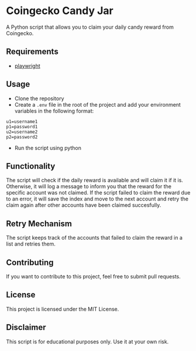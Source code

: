 # Coingecko Candy Jar

A Python script that allows you to claim your daily candy reward from Coingecko.

## Requirements
- [playwright](https://github.com/microsoft/playwright)

## Usage
- Clone the repository
- Create a `.env` file in the root of the project and add your environment variables in the following format:
```
u1=username1
p1=password1
u2=username2
p2=password2
```
- Run the script using python 

## Functionality
The script will check if the daily reward is available and will claim it if it is. Otherwise, it will log a message to inform you that the reward for the specific account was not claimed.
If the script failed to claim the reward due to an error, it will save the index and move to the next account and retry the claim again after other accounts have been claimed succesfully.


## Retry Mechanism
The script keeps track of the accounts that failed to claim the reward in a list and retries them.

## Contributing
If you want to contribute to this project, feel free to submit pull requests.

## License
This project is licensed under the MIT License.

## Disclaimer
This script is for educational purposes only. Use it at your own risk.
